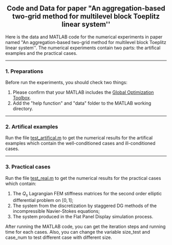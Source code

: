 ## <center> Code and Data for paper "An aggregation-based two-grid method for multilevel block Toeplitz linear system''

Here is the data and MATLAB code for the numerical experiments in paper named "An aggregation-based two-grid method for multilevel block Toeplitz linear system''. The numerical experiments contain two parts: the artifical examples and the practical cases. 

---

### 1. Preparations
Before run the experiments, you should check two things:
1. Please confirm that your MATLAB includes the [Global Optimization Toolbox](https://www.mathworks.com/products/global-optimization.html).
2. Add the "help function" and "data" folder to the MATLAB working directory.

---

### 2. Artifical examples
Run the file [test_artifical.m](test_artifical.m) to get the numerical results for the artifical examples which contain the well-conditioned cases and ill-conditioned cases.

---
### 3. Practical cases
Run the file [test_real.m](test_real.m) to get the numerical results for the practical cases which contain: 
1. The $Q_s$ Lagrangian FEM stiffness matrices for the second order elliptic differential problem on $[0,1]$;
2. The system from the discretization by staggered DG methods of the incompressible Navier-Stokes equations;
3. The system produced in the Flat Panel Display simulation process.

After running the MATLAB code, you can get the iteration steps and running time for each cases. Also, you can change the variable size_test and case_num to test different case with different size. 